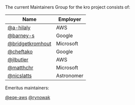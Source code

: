 The current Maintainers Group for the kro project consists of:

| Name                                                    | Employer    |
|---------------------------------------------------------|-------------|
| [@a-hilaly](https://github.com/a-hilaly)                | AWS         |
| [@barney-s](https://github.com/barney-s)                | Google      |
| [@bridgetkromhout](https://github.com/bridgetkromhout)  | Microsoft   |
| [@cheftako](https://github.com/cheftako)                | Google      |
| [@jlbutler](https://github.com/jlbutler)                | AWS         |
| [@matthchr](https://github.com/matthchr)                | Microsoft   |
| [@nicslatts](https://github.com/nicslatts)              | Astronomer  |

Emeritus maintainers:

[@eqe-aws](https://github.com/eqe-aws)
[@rynowak](https://github.com/rynowak)

